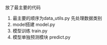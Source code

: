 放了最主要的代码  
1. 最主要的顺序为data_utils.py 先处理数据类别
2. model搭建 model.py
3. 模型训练 train.py
4. 模型单独预测模块 predict.py
